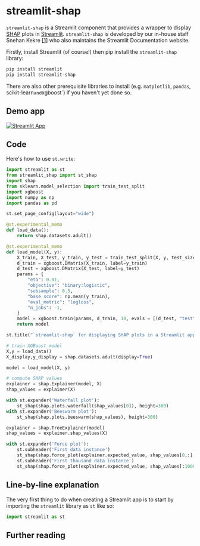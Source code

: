 # streamlit-shap

`streamlit-shap` is a Streamlit component that provides a wrapper to display [SHAP](https://github.com/slundberg/shap) plots in [Streamlit](https://streamlit.io/). `streamlit-shap` is developed by our in-house staff Snehan Kekre [[1]](https://github.com/snehankekre/streamlit-shap) who also maintains the Streamlit Documentation website.

Firstly, install Streamlit (of course!) then pip install the `streamlit-shap` library:
```bash
pip install streamlit
pip install streamlit-shap
```

There are also other prerequisite libraries to install (e.g. `matplotlib`, `pandas`, scikit-learn` and `xgboost`) if you haven't yet done so.


## Demo app

[![Streamlit App](https://static.streamlit.io/badges/streamlit_badge_black_white.svg)](https://share.streamlit.io/dataprofessor/streamlit-shap/)

## Code
Here's how to use `st.write`:
```python
import streamlit as st
from streamlit_shap import st_shap
import shap
from sklearn.model_selection import train_test_split
import xgboost
import numpy as np
import pandas as pd

st.set_page_config(layout="wide")

@st.experimental_memo
def load_data():
    return shap.datasets.adult()

@st.experimental_memo
def load_model(X, y):
    X_train, X_test, y_train, y_test = train_test_split(X, y, test_size=0.2, random_state=7)
    d_train = xgboost.DMatrix(X_train, label=y_train)
    d_test = xgboost.DMatrix(X_test, label=y_test)
    params = {
        "eta": 0.01,
        "objective": "binary:logistic",
        "subsample": 0.5,
        "base_score": np.mean(y_train),
        "eval_metric": "logloss",
        "n_jobs": -1,
    }
    model = xgboost.train(params, d_train, 10, evals = [(d_test, "test")], verbose_eval=100, early_stopping_rounds=20)
    return model

st.title("`streamlit-shap` for displaying SHAP plots in a Streamlit app")

# train XGBoost model
X,y = load_data()
X_display,y_display = shap.datasets.adult(display=True)

model = load_model(X, y)

# compute SHAP values
explainer = shap.Explainer(model, X)
shap_values = explainer(X)

with st.expander('Waterfall plot'):
    st_shap(shap.plots.waterfall(shap_values[0]), height=300)
with st.expander('Beeswarm plot'):
    st_shap(shap.plots.beeswarm(shap_values), height=300)

explainer = shap.TreeExplainer(model)
shap_values = explainer.shap_values(X)

with st.expander('Force plot'):
    st.subheader('First data instance')
    st_shap(shap.force_plot(explainer.expected_value, shap_values[0,:], X_display.iloc[0,:]), height=200, width=1000)
    st.subheader('First thousand data instance')
    st_shap(shap.force_plot(explainer.expected_value, shap_values[:1000,:], X_display.iloc[:1000,:]), height=400, width=1000)
```

## Line-by-line explanation
The very first thing to do when creating a Streamlit app is to start by importing the `streamlit` library as `st` like so:
```python
import streamlit as st
```

## Further reading

